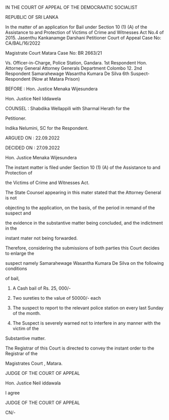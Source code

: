IN THE COURT OF APPEAL OF THE DEMOCRAATIC SOCIALIST

REPUBLIC OF SRI LANKA

In the matter of an application for Bail under Section 10 (1) (A) of the Assistance to and Protection of Victims of Crime and Witnesses Act No.4 of 2015. Jasenthu Kankanamge Darshani Petitioner Court of Appeal Case No: CA/BAL/16/2022

Magistrate Court Matara Case No: BR 2663/21

Vs. Officer-in-Charge, Police Station, Gandara. 1st Respondent Hon. Attorney General Attorney Generals Department Colombo 12. 2nd Respondent Samarahewage Wasantha Kumara De Silva 6th Suspect-Respondent (Now at Matara Prison)

BEFORE : Hon. Justice Menaka Wijesundera

Hon. Justice Neil Iddawela

COUNSEL : Shabdika Wellappili with Sharmal Herath for the

Petitioner.

Indika Nelumini, SC for the Respondent.

ARGUED ON : 22.09.2022

DECIDED ON : 27.09.2022

Hon. Justice Menaka Wijesundera

The instant matter is filed under Section 10 (1) (A) of the Assistance to and Protection of

the Victims of Crime and Witnesses Act.

The State Counsel appearing in this mater stated that the Attorney General is not

objecting to the application, on the basis, of the period in remand of the suspect and

the evidence in the substantive matter being concluded, and the indictment in the

instant mater not being forwarded.

Therefore, considering the submissions of both parties this Court decides to enlarge the

suspect namely Samarahewage Wasantha Kumara De Silva on the following conditions

of bail,

1. A Cash bail of Rs. 25, 000/-

2. Two sureties to the value of 50000/- each

3. The suspect to report to the relevant police station on every last Sunday of the month.

4. The Suspect is severely warned not to interfere in any manner with the victim of the

Substantive matter.

The Registrar of this Court is directed to convey the instant order to the Registrar of the

Magistrates Court , Matara.

JUDGE OF THE COURT OF APPEAL

Hon. Justice Neil iddawala

I agree

JUDGE OF THE COURT OF APPEAL

CN/-
